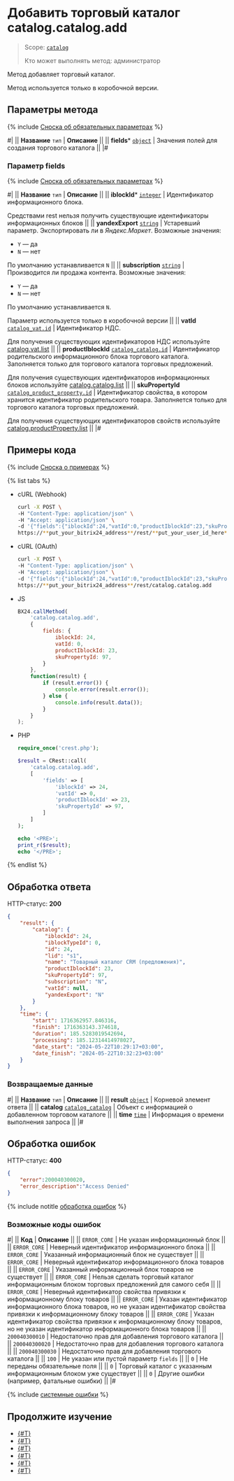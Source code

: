 # Добавить торговый каталог catalog.catalog.add

> Scope: [`catalog`](../../scopes/permissions.md)
>
> Кто может выполнять метод: администратор

Метод добавляет торговый каталог. 

Метод используется только в коробочной версии.

## Параметры метода

{% include [Сноска об обязательных параметрах](../../../_includes/required.md) %}

#|
|| **Название**
`тип` | **Описание** ||
|| **fields***
[`object`](../../data-types.md) | Значения полей для создания торгового каталога ||
|#

### Параметр fields

{% include [Сноска об обязательных параметрах](../../../_includes/required.md) %}

#|
|| **Название**
`тип` | **Описание** ||
|| **iblockId***
[`integer`](../../data-types.md) | Идентификатор информационного блока.

Средствами rest нельзя получить существующие идентификаторы информационных блоков
||
|| **yandexExport**
[`string`](../../data-types.md) | Устаревший параметр. Экспортировать ли в *Яндекс.Маркет*. Возможные значения:
- `Y` — да
- `N` — нет

По умолчанию устанавливается `N`
||
|| **subscription**
[`string`](../../data-types.md) | Производится ли продажа контента. Возможные значения:
- `Y` — да
- `N` — нет

По умолчанию устанавливается `N`.

Параметр используется только в коробочной версии
||
|| **vatId**
[`catalog_vat.id`](../data-types.md#catalog_vat) | Идентификатор НДС.

Для получения существующих идентификаторов НДС используйте [catalog.vat.list](../vat/catalog-vat-list.md)
||
|| **productIblockId**
[`catalog_catalog.id`](../data-types.md#catalog_catalog) | Идентификатор родительского информационного блока торгового каталога. Заполняется только для торгового каталога торговых предложений.

Для получения существующих идентификаторов информационных блоков используйте [catalog.catalog.list](./catalog-catalog-list.md)
||
|| **skuPropertyId**
[`catalog_product_property.id`](../data-types.md#catalog_product_property) | Идентификатор свойства, в котором хранится идентификатор родительского товара. Заполняется только для торгового каталога торговых предложений.

Для получения существующих идентификаторов свойств используйте [catalog.productProperty.list](../product-property/catalog-product-property-list.md)
||
|#

## Примеры кода

{% include [Сноска о примерах](../../../_includes/examples.md) %}

{% list tabs %}

- cURL (Webhook)

    ```bash
    curl -X POST \
    -H "Content-Type: application/json" \
    -H "Accept: application/json" \
    -d '{"fields":{"iblockId":24,"vatId":0,"productIblockId":23,"skuPropertyId":97}}' \
    https://**put_your_bitrix24_address**/rest/**put_your_user_id_here**/**put_your_webhook_here**/catalog.catalog.add
    ```

- cURL (OAuth)

    ```bash
    curl -X POST \
    -H "Content-Type: application/json" \
    -H "Accept: application/json" \
    -d '{"fields":{"iblockId":24,"vatId":0,"productIblockId":23,"skuPropertyId":97},"auth":"**put_access_token_here**"}' \
    https://**put_your_bitrix24_address**/rest/catalog.catalog.add
    ```

- JS

    ```js
    BX24.callMethod(
        'catalog.catalog.add',
        {
            fields: {
                iblockId: 24,
                vatId: 0,
                productIblockId: 23,
                skuPropertyId: 97,
            }
        },
        function(result) {
            if (result.error()) {
                console.error(result.error());
            } else {
                console.info(result.data());
            }
        }
    );
    ```

- PHP

    ```php
    require_once('crest.php');

    $result = CRest::call(
        'catalog.catalog.add',
        [
            'fields' => [
                'iblockId' => 24,
                'vatId' => 0,
                'productIblockId' => 23,
                'skuPropertyId' => 97,
            ]
        ]
    );

    echo '<PRE>';
    print_r($result);
    echo '</PRE>';
    ```

{% endlist %}

## Обработка ответа

HTTP-статус: **200**

```json
{
    "result": {
        "catalog": {
            "iblockId": 24,
            "iblockTypeId": 0,
            "id": 24,
            "lid": "s1",
            "name": "Товарный каталог CRM (предложения)",
            "productIblockId": 23,
            "skuPropertyId": 97,
            "subscription": "N",
            "vatId": null,
            "yandexExport": "N"
        }
    },
    "time": {
        "start": 1716362957.846316,
        "finish": 1716363143.374618,
        "duration": 185.5283019542694,
        "processing": 185.12314414978027,
        "date_start": "2024-05-22T10:29:17+03:00",
        "date_finish": "2024-05-22T10:32:23+03:00"
    }
}
```

### Возвращаемые данные

#|
|| **Название**
`тип` | **Описание** ||
|| **result**
[`object`](../../data-types.md) | Корневой элемент ответа ||
|| **catalog**
[`catalog_catalog`](../data-types.md#catalog_catalog) | Объект с информацией о добавленном торговом каталоге ||
|| **time**
[`time`](../../data-types.md) | Информация о времени выполнения запроса ||
|#

## Обработка ошибок

HTTP-статус: **400**

```json
{
    "error":200040300020,
    "error_description":"Access Denied"
}
```

{% include notitle [обработка ошибок](../../../_includes/error-info.md) %}

### Возможные коды ошибок

#|
|| **Код** | **Описание** ||
|| `ERROR_CORE` | Не указан информационный блок
|| 
|| `ERROR_CORE` | Неверный идентификатор информационного блока
|| 
|| `ERROR_CORE` | Указанный информационный блок не существует
|| 
|| `ERROR_CORE` | Неверный идентификатор информационного блока товаров
|| 
|| `ERROR_CORE` | Указанный информационный блок товаров не существует
|| 
|| `ERROR_CORE` | Нельзя сделать торговый каталог информационным блоком торговых предложений для самого себя
||
|| `ERROR_CORE` | Неверный идентификатор свойства привязки к информационному блоку товаров
|| 
|| `ERROR_CORE` | Указан идентификатор информационного блока товаров, но не указан идентификатор свойства привязки к информационному блоку товаров
|| 
|| `ERROR_CORE` | Указан идентификатор свойства привязки к информационному блоку товаров, но не указан идентификатор информационного блока товаров
|| 
|| `200040300010` | Недостаточно прав для добавления торгового каталога
|| 
|| `200040300020` | Недостаточно прав для добавления торгового каталога
|| 
|| `200040300030` | Недостаточно прав для добавления торгового каталога
|| 
|| `100` | Не указан или пустой параметр `fields`
|| 
|| `0` | Не переданы обязательные поля
|| 
|| `0` | Торговый каталог с указанным информационным блоком уже существует
|| 
|| `0` | Другие ошибки (например, фатальные ошибки)
|| 
|#

{% include [системные ошибки](../../../_includes/system-errors.md) %}

## Продолжите изучение

- [{#T}](./catalog-catalog-update.md)
- [{#T}](./catalog-catalog-get.md)
- [{#T}](./catalog-catalog-list.md)
- [{#T}](./catalog-catalog-is-offers.md)
- [{#T}](./catalog-catalog-delete.md)
- [{#T}](./catalog-catalog-get-fields.md)